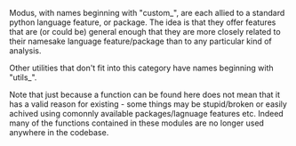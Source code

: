 Modus, with names beginning with "custom_", are each allied to a standard python language feature, or package. 
The idea is that they offer features that are (or could be) general enough that they are more closely related to their 
namesake language feature/package than to any particular kind of analysis.

Other utilities that don't fit into this category have names beginning with "utils_".

Note that just because a function can be found here does not mean that it has a valid reason for existing - some things may be stupid/broken or easily achived using comonnly available packages/lagnuage features etc.
Indeed many of the functions contained in these modules are no longer used anywhere in the codebase.